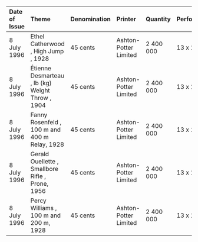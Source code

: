 | Date of Issue   | Theme                                            | Denomination   | Printer               | Quantity   | Perforation   | First Day Cover Cancellation   |
|:----------------|:-------------------------------------------------|:---------------|:----------------------|:-----------|:--------------|:-------------------------------|
| 8 July 1996     | Ethel Catherwood , High Jump , 1928              | 45 cents       | Ashton-Potter Limited | 2 400 000  | 13 x 12.5     | N/A                            |
| 8 July 1996     | Étienne Desmarteau , lb (kg) Weight Throw , 1904 | 45 cents       | Ashton-Potter Limited | 2 400 000  | 13 x 12.5     | N/A                            |
| 8 July 1996     | Fanny Rosenfeld , 100 m and 400 m Relay, 1928    | 45 cents       | Ashton-Potter Limited | 2 400 000  | 13 x 12.5     | N/A                            |
| 8 July 1996     | Gerald Ouellette , Smallbore Rifle , Prone, 1956 | 45 cents       | Ashton-Potter Limited | 2 400 000  | 13 x 12.5     | N/A                            |
| 8 July 1996     | Percy Williams , 100 m and 200 m, 1928           | 45 cents       | Ashton-Potter Limited | 2 400 000  | 13 x 12.5     | N/A                            |